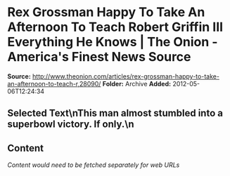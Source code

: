 # Rex Grossman Happy To Take An Afternoon To Teach Robert Griffin III Everything He Knows | The Onion - America's Finest News Source

**Source:** http://www.theonion.com/articles/rex-grossman-happy-to-take-an-afternoon-to-teach-r,28090/
**Folder:** Archive
**Added:** 2012-05-06T12:24:34


## Selected Text\nThis man almost stumbled into a superbowl victory. If only.\n

## Content
*Content would need to be fetched separately for web URLs*
